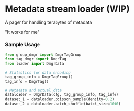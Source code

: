 # Metadata stream loader (WIP)

A pager for handling terabytes of metadata

"It works for me"

### Sample Usage

```python
from group_dmgr import DmgrTagGroup
from tag_dmgr import DmgrTag
from loader import DmgrData

# Statistics for data encoding
tag_group_info = DmgrTagGroup()
tag_info = DmgrTag()

# Metadata and actual data
dataloader = DmgrData(cfg, tag_group_info, tag_info)
dataset_1 = dataloader.poisson_sample(density=0.2)
dataset_2 = dataloader.batch_shuffle(batch_size=1000)
```
